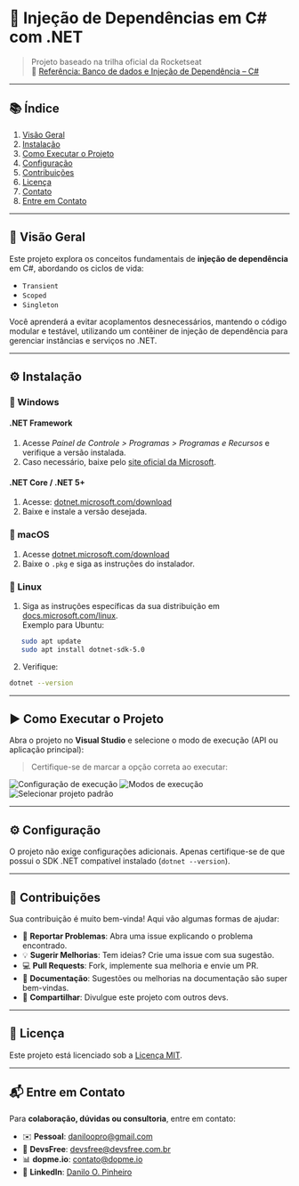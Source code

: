 # 🧩 Injeção de Dependências em C# com .NET

> Projeto baseado na trilha oficial da Rocketseat  
> 🔗 [Referência: Banco de dados e Injeção de Dependência – C#](https://app.rocketseat.com.br/classroom/banco-de-dados-e-injecao-de-dependencia)

---

## 📚 Índice

1. [Visão Geral](#visão-geral)  
2. [Instalação](#instalação)  
3. [Como Executar o Projeto](#como-executar-o-projeto)  
4. [Configuração](#configuração)  
5. [Contribuições](#contribuições)  
6. [Licença](#licença)  
7. [Contato](#contato)  
8. [Entre em Contato](#entre-em-contato)

---

## 🔎 Visão Geral

Este projeto explora os conceitos fundamentais de **injeção de dependência** em C#, abordando os ciclos de vida:

- `Transient`  
- `Scoped`  
- `Singleton`

Você aprenderá a evitar acoplamentos desnecessários, mantendo o código modular e testável, utilizando um contêiner de injeção de dependência para gerenciar instâncias e serviços no .NET.

---

## ⚙️ Instalação

### 🔵 Windows

#### .NET Framework
1. Acesse *Painel de Controle > Programas > Programas e Recursos* e verifique a versão instalada.  
2. Caso necessário, baixe pelo [site oficial da Microsoft](https://dotnet.microsoft.com/en-us/download/dotnet-framework).

#### .NET Core / .NET 5+
1. Acesse: [dotnet.microsoft.com/download](https://dotnet.microsoft.com/download)  
2. Baixe e instale a versão desejada.

### 🍏 macOS

1. Acesse [dotnet.microsoft.com/download](https://dotnet.microsoft.com/download)  
2. Baixe o `.pkg` e siga as instruções do instalador.

### 🐧 Linux

1. Siga as instruções específicas da sua distribuição em [docs.microsoft.com/linux](https://docs.microsoft.com/dotnet/core/install/linux).  
   Exemplo para Ubuntu:

```bash
   sudo apt update
   sudo apt install dotnet-sdk-5.0
```

2. Verifique:

```bash
dotnet --version
```

---

## ▶️ Como Executar o Projeto

Abra o projeto no **Visual Studio** e selecione o modo de execução (API ou aplicação principal):

> Certifique-se de marcar a opção correta ao executar:

![Configuração de execução](https://github.com/daniloopinheiro/journey-csharp-injecao-de-dependencias/assets/64677271/226e1912-bc53-4a7e-bb65-1f30dc937502)
![Modos de execução](https://github.com/daniloopinheiro/journey-csharp-injecao-de-dependencias/assets/64677271/299c559f-569a-464a-96fb-f14880e6e49c)
![Selecionar projeto padrão](https://github.com/daniloopinheiro/journey-csharp-injecao-de-dependencias/assets/64677271/5ecbc3b0-e9af-4f3c-a64a-51d1c57b0cce)

---

## ⚙️ Configuração

O projeto não exige configurações adicionais.
Apenas certifique-se de que possui o SDK .NET compatível instalado (`dotnet --version`).

---

## 🤝 Contribuições

Sua contribuição é muito bem-vinda! Aqui vão algumas formas de ajudar:

* 📌 **Reportar Problemas**: Abra uma issue explicando o problema encontrado.
* 💡 **Sugerir Melhorias**: Tem ideias? Crie uma issue com sua sugestão.
* 💻 **Pull Requests**: Fork, implemente sua melhoria e envie um PR.
* 📝 **Documentação**: Sugestões ou melhorias na documentação são super bem-vindas.
* 📣 **Compartilhar**: Divulgue este projeto com outros devs.

---

## 📜 Licença

Este projeto está licenciado sob a [Licença MIT](LICENSE).

---

## 📬 Entre em Contato

Para **colaboração, dúvidas ou consultoria**, entre em contato:

* ✉️ **Pessoal**: [daniloopro@gmail.com](mailto:daniloopro@gmail.com)
* 🏢 **DevsFree**: [devsfree@devsfree.com.br](mailto:devsfree@devsfree.com.br)
* 📊 **dopme.io**: [contato@dopme.io](mailto:contato@dopme.io)
* 💼 **LinkedIn**: [Danilo O. Pinheiro](https://www.linkedin.com/in/daniloopinheiro)

